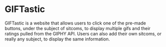 # GIFTastic

GIFTastic is a website that allows users to click one of the pre-made buttons, under the subject of sitcoms, to display multiple gifs and their ratings pulled from the GIPHY API. Users can also add their own sitcoms, or really any subject, to display the same information. 
